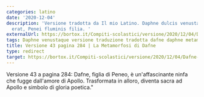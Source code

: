```yaml
---
categories: latino
date: '2020-12-04'
description: 'Versione tradotta da Il mio Latino. Daphne dulcis venustaque nympha
  erat, Penei fluminis filia. '
externalUrl: https://bortox.it/Compiti-scolastici/versione/2020/12/04/Dafne-la-metamorfosi.html
tags: Daphne venustaque versione traduzione tradotta dafne daphne metamorfosi
title: Versione 43 pagina 284 | La Metamorfosi di Dafne
type: redirect
target: https://bortox.it/Compiti-scolastici/versione/2020/12/04/Dafne-la-metamorfosi.html
---
```

Versione 43 a pagina 284: Dafne, figlia di Peneo, è un'affascinante ninfa che fugge dall'amore di Apollo. Trasformata in alloro, diventa sacra ad Apollo e simbolo di gloria poetica."